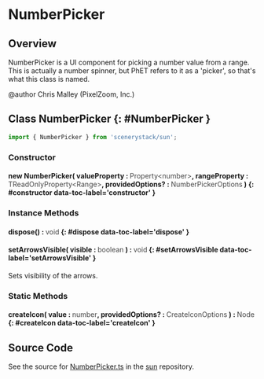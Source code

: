 # NumberPicker

## Overview

NumberPicker is a UI component for picking a number value from a range.
This is actually a number spinner, but PhET refers to it as a 'picker', so that's what this class is named.

@author Chris Malley (PixelZoom, Inc.)

## Class NumberPicker {: #NumberPicker }


```js
import { NumberPicker } from 'scenerystack/sun';
```
### Constructor

#### new NumberPicker( valueProperty : <span style="font-weight: 400; opacity: 80%;">Property&lt;number&gt;</span>, rangeProperty : <span style="font-weight: 400; opacity: 80%;">TReadOnlyProperty&lt;Range&gt;</span>, providedOptions? : <span style="font-weight: 400; opacity: 80%;">NumberPickerOptions</span> ) {: #constructor data-toc-label='constructor' }

### Instance Methods

#### dispose() : <span style="font-weight: 400; opacity: 80%;">void</span> {: #dispose data-toc-label='dispose' }

#### setArrowsVisible( visible : <span style="font-weight: 400; opacity: 80%;">boolean</span> ) : <span style="font-weight: 400; opacity: 80%;">void</span> {: #setArrowsVisible data-toc-label='setArrowsVisible' }

Sets visibility of the arrows.

### Static Methods

#### createIcon( value : <span style="font-weight: 400; opacity: 80%;">number</span>, providedOptions? : <span style="font-weight: 400; opacity: 80%;">CreateIconOptions</span> ) : <span style="font-weight: 400; opacity: 80%;">Node</span> {: #createIcon data-toc-label='createIcon' }



## Source Code

See the source for [NumberPicker.ts](https://github.com/phetsims/sun/blob/main/js/NumberPicker.ts) in the [sun](https://github.com/phetsims/sun) repository.
